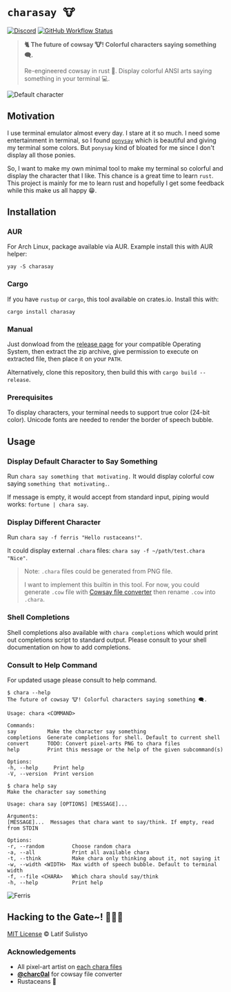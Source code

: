 # `charasay 🐮`

[![Discord][discord-image]][discord-url]
[![GitHub Workflow Status][workflow-image]][workflow-url]

> **🐈 The future of cowsay 🐮! Colorful characters saying something 🗨️.**
>
> Re-engineered cowsay in rust 🦀. Display colorful ANSI arts saying something
> in your terminal 💻.

![Default character](https://user-images.githubusercontent.com/20012970/222370473-8a61c85f-7a14-49a4-a61f-44540d959286.png)

## Motivation

I use terminal emulator almost every day. I stare at it so much. I need some
entertainment in terminal, so I found [`ponysay`][ponysay] which is beautiful
and giving my terminal some colors. But `ponysay` kind of bloated for me since
I don't display all those ponies.

So, I want to make my own minimal tool to make my terminal so colorful and
display the character that I like. This chance is a great time to learn `rust`.
This project is mainly for me to learn rust and hopefully I get some feedback
while this make us all happy 😁.

## Installation

### AUR

For Arch Linux, package available via AUR. Example install this with AUR helper:

```console
yay -S charasay
```

### Cargo

If you have `rustup` or `cargo`, this tool available on crates.io. Install this with:

```console
cargo install charasay
```

### Manual

Just donwload from the [release page](https://github.com/latipun7/charasay/releases)
for your compatible Operating System, then extract the zip archive, give permission
to execute on extracted file, then place it on your `PATH`.

Alternatively, clone this repository, then build this with `cargo build --release`.

### Prerequisites

To display characters, your terminal needs to support true color (24-bit color).
Unicode fonts are needed to render the border of speech bubble.

## Usage

### Display Default Character to Say Something

Run `chara say something that motivating.` It would display colorful cow saying
`something that motivating.`.

If message is empty, it would accept from standard input, piping would works:
`fortune | chara say`.

### Display Different Character

Run `chara say -f ferris "Hello rustaceans!"`.

It could display external `.chara` files: `chara say -f ~/path/test.chara "Nice"`.

> Note: `.chara` files could be generated from PNG file.
>
> I want to implement this builtin in this tool. For now, you could generate
> `.cow` file with [Cowsay file converter][cowsay-converter] then rename `.cow`
> into `.chara`.

### Shell Completions

Shell completions also available with `chara completions` which would print out
completions script to standard output. Please consult to your shell documentation
on how to add completions.

### Consult to Help Command

For updated usage please consult to help command.

```console
$ chara --help
The future of cowsay 🐮! Colorful characters saying something 🗨️.

Usage: chara <COMMAND>

Commands:
say          Make the character say something
completions  Generate completions for shell. Default to current shell
convert      TODO: Convert pixel-arts PNG to chara files
help         Print this message or the help of the given subcommand(s)

Options:
-h, --help     Print help
-V, --version  Print version
```

```console
$ chara help say
Make the character say something

Usage: chara say [OPTIONS] [MESSAGE]...

Arguments:
[MESSAGE]...  Messages that chara want to say/think. If empty, read from STDIN

Options:
-r, --random         Choose random chara
-a, --all            Print all available chara
-t, --think          Make chara only thinking about it, not saying it
-w, --width <WIDTH>  Max width of speech bubble. Default to terminal width
-f, --file <CHARA>   Which chara should say/think
-h, --help           Print help
```

![Ferris](https://user-images.githubusercontent.com/20012970/222370485-3d43052f-977a-441e-a0c2-efc538d8e693.png)

## Hacking to the Gate~! 🧑‍💻🎶

[MIT License](./license) © Latif Sulistyo

### Acknowledgements

- All pixel-art artist on [each chara files](./src/charas/)
- [**@charc0al**][cowsay-converter] for cowsay file converter
- Rustaceans 🦀

<!-- Variables -->

[discord-image]: https://img.shields.io/discord/758271814153011201?label=Developers%20Indonesia&logo=discord&style=flat-square
[discord-url]: https://discord.gg/njSj2Nq "Chat and discuss at Developers Indonesia"
[workflow-image]: https://img.shields.io/github/actions/workflow/status/latipun7/charasay/ci-cd.yml?label=CI%2FCD&logo=github-actions&style=flat-square
[workflow-url]: https://github.com/latipun7/charasay/actions "GitHub Actions"
[ponysay]: https://github.com/erkin/ponysay "Ponysay GitHub Repository"
[cowsay-converter]: https://charc0al.github.io/cowsay-files/converter/ "Cowsay File Converter"
